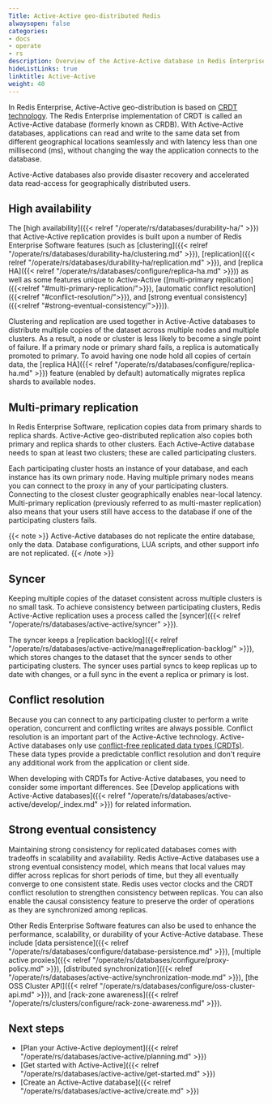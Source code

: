 ```yaml
---
Title: Active-Active geo-distributed Redis
alwaysopen: false
categories:
- docs
- operate
- rs
description: Overview of the Active-Active database in Redis Enterprise Software
hideListLinks: true
linktitle: Active-Active
weight: 40
---
```

In Redis Enterprise, Active-Active geo-distribution is based on [CRDT technology](https://en.wikipedia.org/wiki/Conflict-free_replicated_data_type).
The Redis Enterprise implementation of CRDT is called an Active-Active database (formerly known as CRDB).
With Active-Active databases, applications can read and write to the same data set from different geographical locations seamlessly and with latency less than one millisecond (ms),
without changing the way the application connects to the database.

Active-Active databases also provide disaster recovery and accelerated data read-access for geographically distributed users.


## High availability

The [high availability]({{< relref "/operate/rs/databases/durability-ha/" >}}) that Active-Active replication provides is built upon a number of Redis Enterprise Software features (such as [clustering]({{< relref "/operate/rs/databases/durability-ha/clustering.md" >}}), [replication]({{< relref "/operate/rs/databases/durability-ha/replication.md" >}}), and [replica HA]({{< relref "/operate/rs/databases/configure/replica-ha.md" >}})) as well as some features unique to Active-Active ([multi-primary replication]({{<relref "#multi-primary-replication/">}}), [automatic conflict resolution]({{<relref "#conflict-resolution/">}}), and [strong eventual consistency]({{<relref "#strong-eventual-consistency/">}})).

Clustering and replication are used together in Active-Active databases to distribute multiple copies of the dataset across multiple nodes and multiple clusters. As a result, a node or cluster is less likely to become a single point of failure. If a primary node or primary shard fails, a replica is automatically promoted to primary. To avoid having one node hold all copies of certain data, the [replica HA]({{< relref "/operate/rs/databases/configure/replica-ha.md" >}}) feature (enabled by default) automatically migrates replica shards to available nodes.

## Multi-primary replication

In Redis Enterprise Software, replication copies data from primary shards to replica shards. Active-Active geo-distributed replication also copies both primary and replica shards to other clusters. Each Active-Active database needs to span at least two clusters; these are called participating clusters.

Each participating cluster hosts an instance of your database, and each instance has its own primary node. Having multiple primary nodes means you can connect to the proxy in any of your participating clusters. Connecting to the closest cluster geographically enables near-local latency. Multi-primary replication (previously referred to as multi-master replication) also means that your users still have access to the database if one of the participating clusters fails.

{{< note >}}
Active-Active databases do not replicate the entire database, only the data.
Database configurations, LUA scripts, and other support info are not replicated.
{{< /note >}}

## Syncer

Keeping multiple copies of the dataset consistent across multiple clusters is no small task. To achieve consistency between participating clusters, Redis Active-Active replication uses a process called the [syncer]({{< relref "/operate/rs/databases/active-active/syncer" >}}). 

The syncer keeps a [replication backlog]({{< relref "/operate/rs/databases/active-active/manage#replication-backlog/" >}}), which stores changes to the dataset that the syncer sends to other participating clusters. The syncer uses partial syncs to keep replicas up to date with changes, or a full sync in the event a replica or primary is lost.

## Conflict resolution

Because you can connect to any participating cluster to perform a write operation, concurrent and conflicting writes are always possible. Conflict resolution is an important part of the Active-Active technology. Active-Active databases only use [conflict-free replicated data types (CRDTs)](https://en.wikipedia.org/wiki/Conflict-free_replicated_data_type). These data types provide a predictable conflict resolution and don't require any additional work from the application or client side.

When developing with CRDTs for Active-Active databases, you need to consider some important differences. See [Develop applications with Active-Active databases]({{< relref "/operate/rs/databases/active-active/develop/_index.md" >}}) for related information.


## Strong eventual consistency

Maintaining strong consistency for replicated databases comes with tradeoffs in scalability and availability. Redis Active-Active databases use a strong eventual consistency model, which means that local values may differ across replicas for short periods of time, but they all eventually converge to one consistent state. Redis uses vector clocks and the CRDT conflict resolution to strengthen consistency between replicas. You can also enable the causal consistency feature to preserve the order of operations as they are synchronized among replicas.

Other Redis Enterprise Software features can also be used to enhance the performance, scalability, or durability of your Active-Active database. These include [data persistence]({{< relref "/operate/rs/databases/configure/database-persistence.md" >}}), [multiple active proxies]({{< relref "/operate/rs/databases/configure/proxy-policy.md" >}}), [distributed synchronization]({{< relref "/operate/rs/databases/active-active/synchronization-mode.md" >}}), [the OSS Cluster API]({{< relref "/operate/rs/databases/configure/oss-cluster-api.md" >}}), and [rack-zone awareness]({{< relref "/operate/rs/clusters/configure/rack-zone-awareness.md" >}}).

## Next steps

- [Plan your Active-Active deployment]({{< relref "/operate/rs/databases/active-active/planning.md" >}})
- [Get started with Active-Active]({{< relref "/operate/rs/databases/active-active/get-started.md" >}})
- [Create an Active-Active database]({{< relref "/operate/rs/databases/active-active/create.md" >}})
